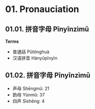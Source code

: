<!--
Filename: 	note.md
Project: 	/Users/shume/Developer/zho/BasicLanguageLearningPart1/01
Author: 	shumez <https://github.com/shumez>
Created: 	2019-04-29 17:23:3
Modified: 	2019-04-29 17:50:34
-----
Copyright (c) 2019 shumez
-->

# 01. Pronauciation

<!-- ## ToC

* [](#)
    [](#) -->


## 01.01. 拼音字母 Pīnyīnzìmǔ 

**Terms**

* 普通話 Pǔtǒnghuà
* 汉语拼音 Hànyǔpīnyīn


## 01.02. 拼音字母 Pīnyīnzìmǔ

* 声母 Shēngmǔ: 21
* 韵母 Yùnmǔ:   37
* 四声 Sìshēng: 4


##

<!-- ref -->

<!-- fig -->

<!-- <style type="text/css">
	img{width: 51%; float: right;}
</style> -->